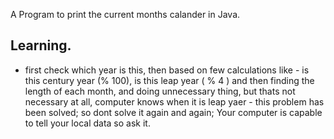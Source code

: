 A Program to print the current months calander in Java.


## Learning.
- first check which year is this, then based on few calculations like - is this century year (% 100), is this leap year ( % 4 ) and then finding the length of each month, and doing unnecessary thing, but thats not necessary at all, computer knows when it is leap yaer - this problem has been solved; so dont solve it again and again; Your computer is capable to tell your local data so ask it.